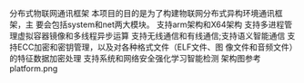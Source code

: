 分布式物联网通讯框架
    本项目的目的是为了构建物联网分布式异构环境通讯框架，主
要会包括system和net两大模块。
    支持arm架构和X64架构
    支持多进程管理虚拟容器镜像和多线程异步运算
    支持无线通信和有线通信;支持语义智能通信
    支持ECC加密和密钥管理，以及对各种格式文件（ELF文件、图
像文件和音频文件）的特征数据加密处理
    支持系统和网络安全强化学习智能检测
    架构图参考platform.png
